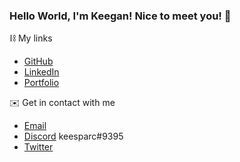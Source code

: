 ### Hello World, I'm Keegan! Nice to meet you! 👋

⛓ My links
- [GitHub](https://github.com/viakeegan 'GitHub')
- [LinkedIn](https://www.linkedin.com/in/keeganjervis/ 'LinkedIn')
- [Portfolio](https://viakeegan.github.io/ 'Resume')

✉️ Get in contact with me 
- [Email](mailto:viakeegan@gmail.com 'Email')
- [Discord](https://discord.gg/SbXuAbMb 'Discord') keesparc#9395
- [Twitter](https://twitter.com/keesparc 'Twitter')

<!--
**viakeegan/viakeegan** is a ✨ _special_ ✨ repository because its `README.md` (this file) appears on your GitHub profile.

Here are some ideas to get you started:

- 🔭 I’m currently working on ...
- 🌱 I’m currently learning ...
- 👯 I’m looking to collaborate on ...
- 🤔 I’m looking for help with ...
- 💬 Ask me about ...
- 📫 How to reach me: ...
- 😄 Pronouns: ...
- ⚡ Fun fact: ...
-->
